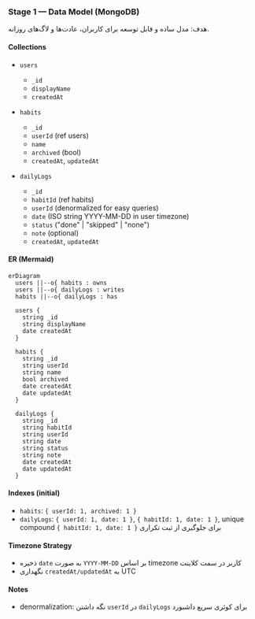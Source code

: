 ### Stage 1 — Data Model (MongoDB)

هدف: مدل ساده و قابل توسعه برای کاربران، عادت‌ها و لاگ‌های روزانه.

#### Collections
- `users`
  - `_id`
  - `displayName`
  - `createdAt`

- `habits`
  - `_id`
  - `userId` (ref users)
  - `name`
  - `archived` (bool)
  - `createdAt`, `updatedAt`

- `dailyLogs`
  - `_id`
  - `habitId` (ref habits)
  - `userId` (denormalized for easy queries)
  - `date` (ISO string YYYY-MM-DD in user timezone)
  - `status` ("done" | "skipped" | "none")
  - `note` (optional)
  - `createdAt`, `updatedAt`

#### ER (Mermaid)
```mermaid
erDiagram
  users ||--o{ habits : owns
  users ||--o{ dailyLogs : writes
  habits ||--o{ dailyLogs : has

  users {
    string _id
    string displayName
    date createdAt
  }

  habits {
    string _id
    string userId
    string name
    bool archived
    date createdAt
    date updatedAt
  }

  dailyLogs {
    string _id
    string habitId
    string userId
    string date
    string status
    string note
    date createdAt
    date updatedAt
  }
```

#### Indexes (initial)
- `habits`: `{ userId: 1, archived: 1 }`
- `dailyLogs`: `{ userId: 1, date: 1 }`, `{ habitId: 1, date: 1 }`, unique compound `{ habitId: 1, date: 1 }` برای جلوگیری از ثبت تکراری

#### Timezone Strategy
- ذخیره `date` به صورت `YYYY-MM-DD` بر اساس timezone کاربر در سمت کلاینت
- نگهداری `createdAt/updatedAt` به UTC

#### Notes
- denormalization: نگه داشتن `userId` در `dailyLogs` برای کوئری سریع داشبورد

